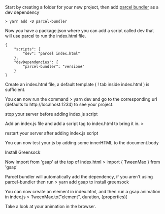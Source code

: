 Start by creating a folder for your new project, then add [parcel bundler](https://parceljs.org/getting_started.html) as a dev dependency

    > yarn add -D parcel-bundler

Now you have a package.json where you can add a script called dev that will use parcel to run the index.html file.

```
{
    "scripts": {
        "dev": "parcel index.html"
    },
    "devDependencies": {
        "parcel-bundler": "version#"
    }
}
```

Create an index.html file, a default template ( ! tab inside index.html ) is sufficient.

You can now run the command 
    > yarn dev
and go to the corresponding url (defaults to http://localhost:1234) to see your project.

stop your server before adding index.js script

Add an index.js file and add a script tag to index.html to bring it in.
    > <script src='./index.js'></script>

restart your server after adding index.js script

You can now test your js by adding some innerHTML to the document.body

Install Greensock

Now import from 'gsap' at the top of index.html
    > import { TweenMax } from 'gsap'

Parcel bundler will automatically add the dependency, if you aren't using parcel-bundler then run
    > yarn add gsap
to install greensock

You can now create an element in index.html, and then run a gsap animation in index.js
    > TweenMax.to("element", duration, {properties})

Take a look at your animation in the browser.

